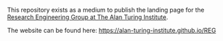 This repository exists as a medium to publish the landing page for the [Research Engineering Group at The Alan Turing Institute](https://www.turing.ac.uk/research/research-engineering).

The website can be found here: https://alan-turing-institute.github.io/REG
